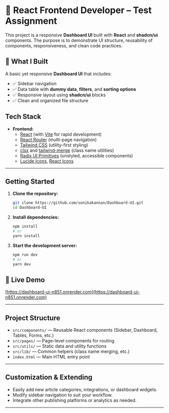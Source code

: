 # 🧪 React Frontend Developer – Test Assignment

This project is a responsive **Dashboard UI** built with **React** and **shadcn/ui** components. The purpose is to demonstrate UI structure, reusability of components, responsiveness, and clean code practices.

## 🔧 What I Built

A basic yet responsive **Dashboard UI** that includes:

- ✅ Sidebar navigation
- ✅ Data table with **dummy data**, **filters**, and **sorting options**
- ✅ Responsive layout using **shadcn/ui** blocks
- ✅ Clean and organized file structure

## Tech Stack

- **Frontend:**  
  - [React](https://reactjs.org/) (with [Vite](https://vitejs.dev/) for rapid development)
  - [React Router](https://reactrouter.com/) (multi-page navigation)
  - [Tailwind CSS](https://tailwindcss.com/) (utility-first styling)
  - [clsx](https://github.com/lukeed/clsx) and [tailwind-merge](https://github.com/dcastil/tailwind-merge) (class name utilities)
  - [Radix UI Primitives](https://www.radix-ui.com/) (unstyled, accessible components)
  - [Lucide Icons](https://lucide.dev/), [React Icons](https://react-icons.github.io/react-icons/)

---

## Getting Started

1. **Clone the repository:**
   ```bash
   git clone https://github.com/sonikakannan/Dashboard-UI.git
   cd Dashboard-UI
   ```

2. **Install dependencies:**
   ```bash
   npm install
   # or
   yarn install
   ```

3. **Start the development server:**
   ```bash
   npm run dev
   # or
   yarn dev
   ```

## 🔗 Live Demo
   [https://dashboard-ui-n851.onrender.com](https://dashboard-ui-n851.onrender.com)

---

## Project Structure

- `src/components/` — Reusable React components (Sidebar, Dashboard, Tables, Forms, etc.)
- `src/pages/` — Page-level components for routing
- `src/utils/` — Static data and utility functions
- `src/lib/` — Common helpers (class name merging, etc.)
- `index.html` — Main HTML entry point

---

## Customization & Extending

- Easily add new article categories, integrations, or dashboard widgets.
- Modify sidebar navigation to suit your workflow.
- Integrate other publishing platforms or analytics as needed.

---

